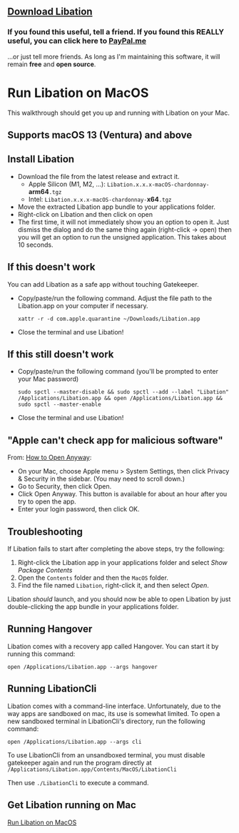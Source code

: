 ## [Download Libation](https://github.com/rmcrackan/Libation/releases/latest)

### If you found this useful, tell a friend. If you found this REALLY useful, you can click here to [PayPal.me](https://paypal.me/mcrackan?locale.x=en_us)
...or just tell more friends. As long as I'm maintaining this software, it will remain **free** and **open source**.



# Run Libation on MacOS
This walkthrough should get you up and running with Libation on your Mac.

## Supports macOS 13 (Ventura) and above

## Install Libation

- Download the file from the latest release and extract it.
  - Apple Silicon (M1, M2, ...): `Libation.x.x.x-macOS-chardonnay-`**arm64**`.tgz`
  - Intel: `Libation.x.x.x-macOS-chardonnay-`**x64**`.tgz`
- Move the extracted Libation app bundle to your applications folder.
- Right-click on Libation and then click on open
- The first time, it will not immediately show you an option to open it. Just dismiss the dialog and do the same thing again (right-click -> open) then you will get an option to run the unsigned application. This takes about 10 seconds.

## If this doesn't work

You can add Libation as a safe app without touching Gatekeeper.

- Copy/paste/run the following command. Adjust the file path to the Libation.app on your computer if necessary.

  ```Console
  xattr -r -d com.apple.quarantine ~/Downloads/Libation.app
  ```
- Close the terminal and use Libation!

## If this still doesn't work

- Copy/paste/run the following command (you'll be prompted to enter your Mac password)

  ```Console
  sudo spctl --master-disable && sudo spctl --add --label "Libation" /Applications/Libation.app && open /Applications/Libation.app && sudo spctl --master-enable
  ```

* Close the terminal and use Libation!

## "Apple can't check app for malicious software"

From: [How to Open Anyway](https://support.apple.com/guide/mac-help/apple-cant-check-app-for-malicious-software-mchleab3a043/mac):

* On your Mac, choose Apple menu > System Settings, then click Privacy & Security in the sidebar. (You may need to scroll down.)
* Go to Security, then click Open.
* Click Open Anyway. This button is available for about an hour after you try to open the app.
* Enter your login password, then click OK.

## Troubleshooting

If Libation fails to start after completing the above steps, try the following:

1. Right-click the Libation app in your applications folder and select _Show Package Contents_
2. Open the `Contents` folder and then the `MacOS` folder.
3. Find the file named `Libation`, right-click it, and then select _Open_.

Libation _should_ launch, and you should now be able to open Libation by just double-clicking the app bundle in your applications folder.


## Running Hangover

Libation comes with a recovery app called Hangover. You can start it by running this command:
```Console
open /Applications/Libation.app --args hangover
```

## Running LibationCli

Libation comes with a command-line interface. Unfortunately, due to the way apps are sandboxed on mac, its use is somewhat limited. To open a new sandboxed terminal in LibationCli's directory, run the following command:
```Console
open /Applications/Libation.app --args cli
```
To use LibationCli from an unsandboxed terminal, you must disable gatekeeper again and run the program directly at `/Applications/Libation.app/Contents/MacOS/LibationCli`

Then use `./LibationCli` to execute a command.

## Get Libation running on Mac

[Run Libation on MacOS](https://user-images.githubusercontent.com/37587114/219271379-a922e4e1-48a0-48e4-bd81-48aa1226a4f5.mp4)
